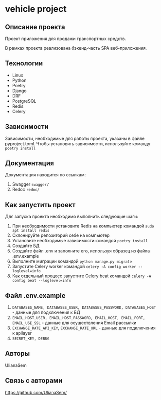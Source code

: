 # vehicle project

## Описание проекта

Проект приложения для продажи транспортных средств.

В рамках проекта реализована бэкенд-часть SPA веб-приложения. 

## Технологии

- Linux
- Python
- Poetry
- Django
- DRF
- PostgreSQL
- Redis
- Celery

## Зависимости

Зависимости, необходимые для работы проекта, указаны в файле pyproject.toml.
Чтобы установить зависимости, используйте команду `poetry install`

## Документация

Документация находится по ссылкам:
1. Swagger `swagger/`
2. Redoc `redoc/`

## Как запустить проект

Для запуска проекта необходимо выполнить следующие шаги:
1. При необходимости установите Redis на компьютер командой `sudo apt install redis`
2. Cклонируйте репозиторий себе на компьютер
3. Установите необходимые зависимости командой `poetry install`
4. Создайте БД
5. Создайте файл .env и заполните его, используя образец из файла .env.example
6. Выполните миграции командой `python manage.py migrate`
7. Запустите Celery worker командой `celery -A config worker --loglevel=info`
8. Как отдельный процесс запустите Celery beat командой `celery -A config beat --loglevel=info`

## Файл .env.example

1. `DATABASES_NAME, DATABASES_USER, DATABASES_PASSWORD, DATABASES_HOST` - данные для подключения к БД
2. `EMAIL_HOST_USER, EMAIL_HOST_PASSWORD, EMAIL_HOST, EMAIL_PORT, EMAIL_USE_SSL` - данные для осуществления Email рассылки
3. `EXCHANGE_RATE_API_KEY`, `EXCHANGE_RATE_URL` - данные для подключения к apilayer
4. `SECRET_KEY, DEBUG`

## Авторы

UlianaSem

## Связь с авторами

https://github.com/UlianaSem/
